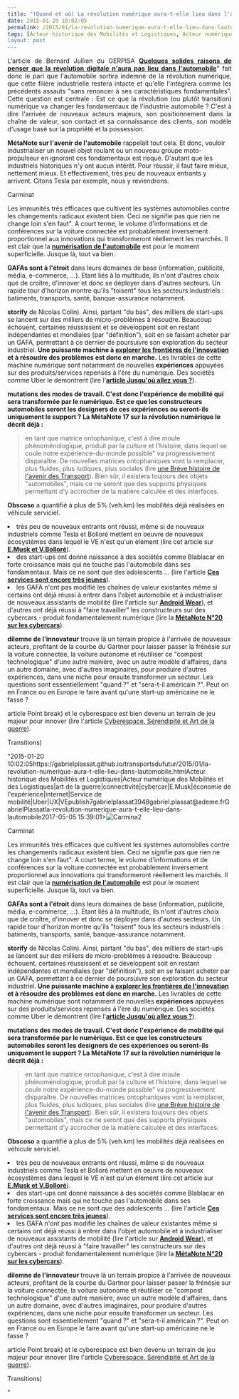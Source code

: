 ```yaml
---
title: "(Quand et où) La révolution numérique aura-t-elle lieu dans l'automobile ?"
date: 2015-01-20 10:02:05
permalink: /2015/01/la-revolution-numerique-aura-t-elle-lieu-dans-lautomobile.html
tags: [Acteur historique des Mobilités et Logistiques, Acteur numérique des Mobilités et des Logistiques, art de la guerre, connectivité, cybercar, E.Musk, économie de l'expérience, internet, Service de mobilité, Uber, UX, VE]
layout: post
---
```


<p style="text-align: justify;">L'article de Bernard Jullien du GERPISA <a href="http://leblog.gerpisa.org/node/2772" target="_blank"><strong>Quelques solides raisons de penser que la révolution digitale n'aura pas lieu dans l'automobile</strong></a>" fait donc le pari que l'automobile sortira indemne de la révolution numérique, que cette filière industrielle restera intacte et qu'elle l'intégrera comme les précédents assauts "sans renoncer à ses caractéristiques fondamentales". Cette question est centrale : Est ce que la révolution (ou plutôt transition) numérique va changer les fondamentaux de l'industrie automobile ? C'est à dire l'arrivée de nouveaux acteurs majeurs, son positionnement dans la chaîne de valeur, son contact et sa connaissance des clients, son modèle d'usage basé sur la propriété et la possession.</p> <p style="text-align: justify>Effectivement le produit automobile est solide, et les industries qui le réalisent déploient de nombreux talents techniques et organisationnels. La <a href="https://gabrielplassat.github.io/transportsdufutur/2012/07/lavenir-de-lautomobile.html"" target="_blank"><strong>MétaNote sur l'avenir de l'automobile</strong></a> rappelait tout cela. Et donc, vouloir industrialiser un nouvel objet roulant ou un nouveau groupe moto-propulseur en ignorant ces fondamentaux est risqué. D'autant que les industriels historiques n'y ont aucun intérêt. Pour réussir, il faut faire mieux, nettement mieux. Et effectivement, très peu de nouveaux entrants y arrivent. Citons Tesla par exemple, nous y reviendrons.</p> <p style="text-align: justify><a class="asset-img-link"" href="https://gabrielplassat.github.io/transportsdufutur/wp-content/uploads/sites/6/old/6a0120a66d2ad4970b01b8d0c444d7970c-pi.jpg" style="display: inline><img rel="lightbox[]"" alt="Carmina2" border="0" class="asset  asset-image at-xid-6a0120a66d2ad4970b01b8d0c444d7970c image-full img-responsive" src="/wp-content/uploads/sites/6/old/6a0120a66d2ad4970b01b8d0c444d7970c-800wi.jpg" title="Carmina2" /></a></p> <p style="text-align: center>1992, <a href="http://documents.irevues.inist.fr/bitstream/handle/2042/32756/C%26T_1992_25_193.pdf?sequence=1"" target="_blank">Carminat</a></p>   <!--more-->  <p style="text-align: justify>Pourtant, nous ne sommes qu'au début de la transition. Et l'automobile, hier objet entièrement "clos" dont rien ne "sortait" commence, sous contrainte, à s'ouvrir. Bernard Jullien a raison quand il dit "<em>Les immunités très efficaces que cultivent les systèmes automobiles contre les changements radicaux existent bien. Ceci ne signifie pas que rien ne change loin s'en faut</em>". A court terme, le volume d'informations et de conférences sur la voiture connectée est probablement inversement proportionnel aux innovations qui transformeront réellement les marchés. Il est clair que la <a href="https://gabrielplassat.github.io/transportsdufutur/2014/07/numeriser-lautomobile-est-essentiel-mais-largement-insuffisant.html" target="_blank"><strong>numérisation de l'automobile</strong></a> est pour le moment superficielle. Jusque là, tout va bien.</p> <p style="text-align: justify>Mais plusieurs faits se combinent. Les <a href="http://fr.slideshare.net/faberNovel/gafanomics"" target="_blank"><strong>GAFAs sont à l'étroit</strong></a> dans leurs domaines de base (information, publicité, média, e-commerce, ...). Etant liés à la multitude, ils n'ont d'autres choix que de croître, d'innover et donc se déployer dans d'autres secteurs. Un rapide tour d'horizon montre qu'ils "toisent" tous les secteurs industriels : batiments, transports, santé, banque-assurance notamment. </p> <p style="text-align: justify>Le numérique a également permis d'abaisser les barrières à l'entrepreneuriat (lire ce <a href="http://www.usine-digitale.fr/editorial/l-economie-de-l-experience-les-lecons-de-nespresso-vues-par-nicolas-colin.N302988"" target="_blank"><strong>storify</strong> </a>de Nicolas Colin). Ainsi, partant "du bas", des milliers de start-ups se lancent sur des milliers de micro-problèmes à résoudre. Beaucoup échouent, certaines réussissent et se développent soit en restant indépendantes et mondiales (par "définition"), soit en se faisant acheter par un GAFA, permettant à ce dernier de poursuivre son exploration du secteur industriel.<strong> Une puissante machine à <a href="https://gabrielplassat.github.io/transportsdufutur/2014/08/comment-explorer-les-frontieres-de-linnovation.html" target="_blank">explorer les frontières de l'innovation</a> et à résoudre des problèmes est donc en marche.</strong> Les livrables de cette machine numérique sont notamment de nouvelles <strong>expériences</strong> appuyées sur des produits/services repensés à l'ère du numérique. Des sociétés comme Uber le démontrent (lire l'<a href="https://gabrielplassat.github.io/transportsdufutur/2014/09/uber-jusquou-allez-vous-aller-mkalanick.html" target="_blank"><strong>article Jusqu'où allez vous ?</strong></a>).</p> <p style="text-align: justify>Or constatons que l'expérience de mobilité en voiture (mais aussi en transports en communs) n'est pas satisfaisante même si l'objet automobile est solide et résilient. D'autant que le contexte va mettre tout cela en tension, principalement les ressources budgétaires et les <a href="https://gabrielplassat.github.io/transportsdufutur/2014/10/transformation-du-travail-donc-des-mobilites-vers-plus-de-complexite.html"" target="_blank"><strong>mutations des modes de travail</strong></a><strong>. C'est donc l'expérience de mobilité qui sera transformée par le numérique. Est ce que les constructeurs automobiles seront les designers de ces expériences ou seront-ils uniquement le support ? La MétaNote 17 sur la révolution numérique le décrit déjà : <br /></strong></p> <blockquote> <p style="text-align: justify><strong><strong>L'automobile, "<em>en tant que matrice ontophanique, c'est à dire moule phénoménologique, produit par la culture et l'histoire, dans lequel se coule notre expérience-du-monde possible</em>" va progressivement disparaître. De nouvelles matrices ontophaniques vont la remplacer, plus fluides, plus ludiques, plus sociales (lire <a href="https://gabrielplassat.github.io/transportsdufutur/2013/05/nayant-pas-su-sintegrer-dans-le-numerique-nomade-porte-par-la-multitude-certains-comme-dell-lien-microsoft-ou-nokia-l.html#more" target="_blank">une Brève histoire de l'avenir des Transport</a>). Bien sûr, il existera toujours des objets "automobiles", mais ce ne seront que des supports physiques permettant d'y accrocher de la matière calculée et des interfaces.</strong></strong></p> </blockquote> <p style="text-align: justify>Alors oui, pour le moment :</p> <ul> <li>aucune transformation majeure n'a eu lieu, même si l'étude <a href="http://www.groupechronos.org/content/advancedsearch?SearchText=L%27ObSoCo+en+partenariat+avec+Chronos"" target="_blank"><strong>Obscoso</strong></a> a quantifié à plus de 5% (veh.km) les mobilités déjà réalisées en véhicule serviciel.</li> <li>très peu de nouveaux entrants ont réussi, même si de nouveaux industriels comme Tesla et Bolloré mettent en oeuvre de nouveaux écosystèmes dans lequel le VE n'est qu'un élément (lire cet article sur <a href="https://gabrielplassat.github.io/transportsdufutur/2014/12/vincent-musk-et-elon-bollore-et-vice-versa.html" target="_blank"><strong>E.Musk et V.Bolloré</strong></a>).</li> <li>des start-ups ont donné naissance à des sociétés comme Blablacar en forte croissance mais qui ne touche pas l'automobile dans ses fondamentaux. Mais ce ne sont que des adolescents ... (lire l'article <a href="https://gabrielplassat.github.io/transportsdufutur/2014/05/parce-que-les-formes-dautopartage-actuelles-sont-encore-tres-jeunes.html" target="_blank"><strong>Ces services sont encore très jeunes</strong></a>).</li> <li>les GAFA n'ont pas modifié les chaînes de valeur existantes même si certains ont déjà réussi à entrer dans l'objet automobile et à industrialiser de nouveaux assistants de mobilité (lire l'article sur <a href="https://gabrielplassat.github.io/transportsdufutur/2014/03/avec-android-wear-google-avance-ses-pions-vers-le-parfait-assistant-personnel-de-mobilite.html" target="_blank"><strong>Android Wear</strong></a>), et d'autres ont déjà réussi à "faire travailler" les constructeurs sur des cybercars - produit fondamentalement numérique (lire la <a href="https://gabrielplassat.github.io/transportsdufutur/2014/04/metanote-20-la-voiture-sans-conducteur-la-chimere.html" target="_blank"><strong>MétaNote N°20 sur les cybercars</strong></a>).</li> </ul> <p style="text-align: justify>Il y a donc un écart grandissant entre les expériences vécues au quotidien et les possibles. Le <a href="https://gabrielplassat.github.io/transportsdufutur/2014/09/toyota-versus-google.html"" target="_blank"><strong>dilemne de l'innovateur</strong></a> trouve là un terrain propice à l'arrivée de nouveaux acteurs, profitant de la courbe du Gartner pour laisser passer la frénésie sur la voiture connectée, la voiture autonome et réutiliser ce "compost technologique" d'une autre manière, avec un autre modèle d'affaires, dans un autre domaine, avec d'autres imaginaires, pour produire d'autres expériences, dans une niche pour ensuite transformer un secteur. Les questions sont essentiellement "quand ?" et "sera-t-il américain ?". Peut on en France ou en Europe le faire avant qu'une start-up américaine ne le fasse ?</p> <p style="text-align: justify><strong>Quand un nouvel acteur y parviendra ... la transformation sera comme les autres filières : intégrale et rapide. Le point de bascule n'est peut être pas si loin (lire l'<a href="https://gabrielplassat.github.io/transportsdufutur/2014/09/point-break.html"" target="_blank">article Point break</a>) et le cyberespace est bien devenu un terrain de jeu majeur pour innover (lire l'article <a href="https://gabrielplassat.github.io/transportsdufutur/2014/01/quelques-previsions-fausses-pour-2014.html" target="_blank">Cyberespace, Sérendipité et Art de la guerre</a>).<br /></strong></p> <p style="text-align: justify><strong>Et si la transition énergétique tant attendue (notamment avec le VE) n'était réalisable qu'en intégrant la culture numérique ? (voir les travaux de la Fing sur le sujet des <a href="http://reseau.fing.org/blog/view/150338/transitions-nouveau-cycle-de-questions-numeriques"" target="_blank">Transitions</a>)</strong></p>"2015-01-20 10:02:05https://gabrielplassat.github.io/transportsdufutur/2015/01/la-revolution-numerique-aura-t-elle-lieu-dans-lautomobile.htmlActeur historique des Mobilités et Logistiques|Acteur numérique des Mobilités et des Logistiques|art de la guerre|connectivité|cybercar|E.Musk|économie de l'expérience|internet|Service de mobilité|Uber|UX|VEpublish7gabrielplassat3948gabriel.plassat@ademe.frGabrielPlassatla-revolution-numerique-aura-t-elle-lieu-dans-lautomobile2017-05-05 15:39:01><img rel="lightbox[]" alt="Carmina2" border="0" class="asset  asset-image at-xid-6a0120a66d2ad4970b01b8d0c444d7970c image-full img-responsive" src="/wp-content/uploads/sites/6/old/6a0120a66d2ad4970b01b8d0c444d7970c-800wi.jpg" title="Carmina2" /></a></p> <p style="text-align: center>1992, <a href="http://documents.irevues.inist.fr/bitstream/handle/2042/32756/C%26T_1992_25_193.pdf?sequence=1"" target="_blank">Carminat</a></p>   <!--more-->  <p style="text-align: justify>Pourtant, nous ne sommes qu'au début de la transition. Et l'automobile, hier objet entièrement "clos" dont rien ne "sortait" commence, sous contrainte, à s'ouvrir. Bernard Jullien a raison quand il dit "<em>Les immunités très efficaces que cultivent les systèmes automobiles contre les changements radicaux existent bien. Ceci ne signifie pas que rien ne change loin s'en faut</em>". A court terme, le volume d'informations et de conférences sur la voiture connectée est probablement inversement proportionnel aux innovations qui transformeront réellement les marchés. Il est clair que la <a href="https://gabrielplassat.github.io/transportsdufutur/2014/07/numeriser-lautomobile-est-essentiel-mais-largement-insuffisant.html" target="_blank"><strong>numérisation de l'automobile</strong></a> est pour le moment superficielle. Jusque là, tout va bien.</p> <p style="text-align: justify>Mais plusieurs faits se combinent. Les <a href="http://fr.slideshare.net/faberNovel/gafanomics"" target="_blank"><strong>GAFAs sont à l'étroit</strong></a> dans leurs domaines de base (information, publicité, média, e-commerce, ...). Etant liés à la multitude, ils n'ont d'autres choix que de croître, d'innover et donc se déployer dans d'autres secteurs. Un rapide tour d'horizon montre qu'ils "toisent" tous les secteurs industriels : batiments, transports, santé, banque-assurance notamment. </p> <p style="text-align: justify>Le numérique a également permis d'abaisser les barrières à l'entrepreneuriat (lire ce <a href="http://www.usine-digitale.fr/editorial/l-economie-de-l-experience-les-lecons-de-nespresso-vues-par-nicolas-colin.N302988"" target="_blank"><strong>storify</strong> </a>de Nicolas Colin). Ainsi, partant "du bas", des milliers de start-ups se lancent sur des milliers de micro-problèmes à résoudre. Beaucoup échouent, certaines réussissent et se développent soit en restant indépendantes et mondiales (par "définition"), soit en se faisant acheter par un GAFA, permettant à ce dernier de poursuivre son exploration du secteur industriel.<strong> Une puissante machine à <a href="https://gabrielplassat.github.io/transportsdufutur/2014/08/comment-explorer-les-frontieres-de-linnovation.html" target="_blank">explorer les frontières de l'innovation</a> et à résoudre des problèmes est donc en marche.</strong> Les livrables de cette machine numérique sont notamment de nouvelles <strong>expériences</strong> appuyées sur des produits/services repensés à l'ère du numérique. Des sociétés comme Uber le démontrent (lire l'<a href="https://gabrielplassat.github.io/transportsdufutur/2014/09/uber-jusquou-allez-vous-aller-mkalanick.html" target="_blank"><strong>article Jusqu'où allez vous ?</strong></a>).</p> <p style="text-align: justify>Or constatons que l'expérience de mobilité en voiture (mais aussi en transports en communs) n'est pas satisfaisante même si l'objet automobile est solide et résilient. D'autant que le contexte va mettre tout cela en tension, principalement les ressources budgétaires et les <a href="https://gabrielplassat.github.io/transportsdufutur/2014/10/transformation-du-travail-donc-des-mobilites-vers-plus-de-complexite.html"" target="_blank"><strong>mutations des modes de travail</strong></a><strong>. C'est donc l'expérience de mobilité qui sera transformée par le numérique. Est ce que les constructeurs automobiles seront les designers de ces expériences ou seront-ils uniquement le support ? La MétaNote 17 sur la révolution numérique le décrit déjà : <br /></strong></p> <blockquote> <p style="text-align: justify><strong><strong>L'automobile, "<em>en tant que matrice ontophanique, c'est à dire moule phénoménologique, produit par la culture et l'histoire, dans lequel se coule notre expérience-du-monde possible</em>" va progressivement disparaître. De nouvelles matrices ontophaniques vont la remplacer, plus fluides, plus ludiques, plus sociales (lire <a href="https://gabrielplassat.github.io/transportsdufutur/2013/05/nayant-pas-su-sintegrer-dans-le-numerique-nomade-porte-par-la-multitude-certains-comme-dell-lien-microsoft-ou-nokia-l.html#more" target="_blank">une Brève histoire de l'avenir des Transport</a>). Bien sûr, il existera toujours des objets "automobiles", mais ce ne seront que des supports physiques permettant d'y accrocher de la matière calculée et des interfaces.</strong></strong></p> </blockquote> <p style="text-align: justify>Alors oui, pour le moment :</p> <ul> <li>aucune transformation majeure n'a eu lieu, même si l'étude <a href="http://www.groupechronos.org/content/advancedsearch?SearchText=L%27ObSoCo+en+partenariat+avec+Chronos"" target="_blank"><strong>Obscoso</strong></a> a quantifié à plus de 5% (veh.km) les mobilités déjà réalisées en véhicule serviciel.</li> <li>très peu de nouveaux entrants ont réussi, même si de nouveaux industriels comme Tesla et Bolloré mettent en oeuvre de nouveaux écosystèmes dans lequel le VE n'est qu'un élément (lire cet article sur <a href="https://gabrielplassat.github.io/transportsdufutur/2014/12/vincent-musk-et-elon-bollore-et-vice-versa.html" target="_blank"><strong>E.Musk et V.Bolloré</strong></a>).</li> <li>des start-ups ont donné naissance à des sociétés comme Blablacar en forte croissance mais qui ne touche pas l'automobile dans ses fondamentaux. Mais ce ne sont que des adolescents ... (lire l'article <a href="https://gabrielplassat.github.io/transportsdufutur/2014/05/parce-que-les-formes-dautopartage-actuelles-sont-encore-tres-jeunes.html" target="_blank"><strong>Ces services sont encore très jeunes</strong></a>).</li> <li>les GAFA n'ont pas modifié les chaînes de valeur existantes même si certains ont déjà réussi à entrer dans l'objet automobile et à industrialiser de nouveaux assistants de mobilité (lire l'article sur <a href="https://gabrielplassat.github.io/transportsdufutur/2014/03/avec-android-wear-google-avance-ses-pions-vers-le-parfait-assistant-personnel-de-mobilite.html" target="_blank"><strong>Android Wear</strong></a>), et d'autres ont déjà réussi à "faire travailler" les constructeurs sur des cybercars - produit fondamentalement numérique (lire la <a href="https://gabrielplassat.github.io/transportsdufutur/2014/04/metanote-20-la-voiture-sans-conducteur-la-chimere.html" target="_blank"><strong>MétaNote N°20 sur les cybercars</strong></a>).</li> </ul> <p style="text-align: justify>Il y a donc un écart grandissant entre les expériences vécues au quotidien et les possibles. Le <a href="https://gabrielplassat.github.io/transportsdufutur/2014/09/toyota-versus-google.html"" target="_blank"><strong>dilemne de l'innovateur</strong></a> trouve là un terrain propice à l'arrivée de nouveaux acteurs, profitant de la courbe du Gartner pour laisser passer la frénésie sur la voiture connectée, la voiture autonome et réutiliser ce "compost technologique" d'une autre manière, avec un autre modèle d'affaires, dans un autre domaine, avec d'autres imaginaires, pour produire d'autres expériences, dans une niche pour ensuite transformer un secteur. Les questions sont essentiellement "quand ?" et "sera-t-il américain ?". Peut on en France ou en Europe le faire avant qu'une start-up américaine ne le fasse ?</p> <p style="text-align: justify><strong>Quand un nouvel acteur y parviendra ... la transformation sera comme les autres filières : intégrale et rapide. Le point de bascule n'est peut être pas si loin (lire l'<a href="https://gabrielplassat.github.io/transportsdufutur/2014/09/point-break.html"" target="_blank">article Point break</a>) et le cyberespace est bien devenu un terrain de jeu majeur pour innover (lire l'article <a href="https://gabrielplassat.github.io/transportsdufutur/2014/01/quelques-previsions-fausses-pour-2014.html" target="_blank">Cyberespace, Sérendipité et Art de la guerre</a>).<br /></strong></p> <p style="text-align: justify><strong>Et si la transition énergétique tant attendue (notamment avec le VE) n'était réalisable qu'en intégrant la culture numérique ? (voir les travaux de la Fing sur le sujet des <a href="http://reseau.fing.org/blog/view/150338/transitions-nouveau-cycle-de-questions-numeriques"" target="_blank">Transitions</a>)</strong></p>"
